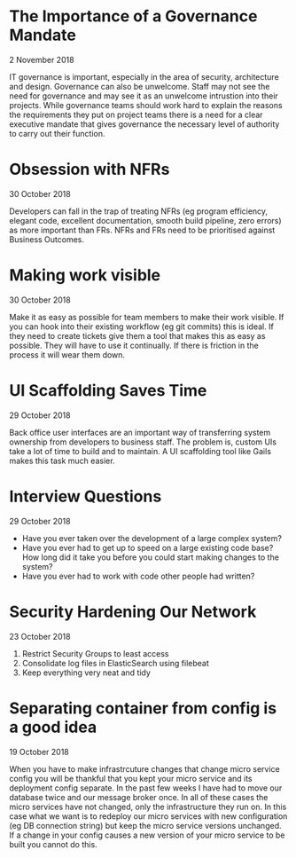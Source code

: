 # The Importance of a Governance Mandate

2 November 2018

IT governance is important, especially in the area of security, architecture and design. Governance can also be unwelcome. Staff may not see the need for governance and may see it as an unwelcome intrustion into their projects. While governance teams should work hard to explain the reasons the requirements they put on project teams there is a need for a clear executive mandate that gives governance the necessary level of authority to carry out their function.

# Obsession with NFRs

30 October 2018

Developers can fall in the trap of treating NFRs (eg program efficiency, elegant code, excellent documentation, smooth build pipeline, zero errors) as more important than FRs. NFRs and FRs need to be prioritised against Business Outcomes.

# Making work visible

30 October 2018

Make it as easy as possible for team members to make their work visible. If you can hook into their existing workflow (eg git commits) this is ideal. If they need to create tickets give them a tool that makes this as easy as possible. They will have to use it continually. If there is friction in the process it will wear them down.

# UI Scaffolding Saves Time

29 October 2018

Back office user interfaces are an important way of transferring system ownership from developers to business staff. The problem is, custom UIs take a lot of time to build and to maintain. A UI scaffolding tool like Gails makes this task much easier.

# Interview Questions

29 October 2018

* Have you ever taken over the development of a large complex system?
* Have you ever had to get up to speed on a large existing code base? How long did it take you before you could start making changes to the system?
* Have you ever had to work with code other people had written?


# Security Hardening Our Network

23 October 2018

1. Restrict Security Groups to least access
1. Consolidate log files in ElasticSearch using filebeat
1. Keep everything very neat and tidy

# Separating container from config is a good idea

19 October 2018

When you have to make infrastrcuture changes that change micro service config you will be thankful that you kept your micro service and its deployment config separate. In the past few weeks I have had to move our database twice and our message broker once. In all of these cases the micro services have not changed, only the infrastructure they run on. In this case what we want is to redeploy our micro services with new configuration (eg DB connection string) but keep the micro service versions unchanged. If a change in your config causes a new version of your micro service to be built you cannot do this.


